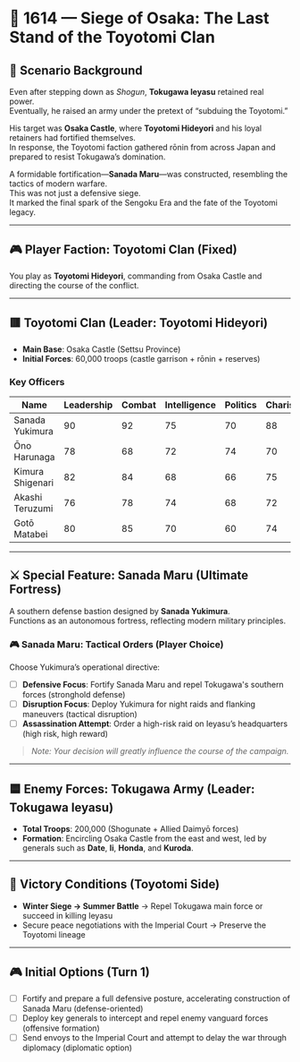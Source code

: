 # 🏯 1614 — Siege of Osaka: The Last Stand of the Toyotomi Clan

## 📘 Scenario Background

Even after stepping down as *Shogun*, **Tokugawa Ieyasu** retained real power.  
Eventually, he raised an army under the pretext of “subduing the Toyotomi.”

His target was **Osaka Castle**, where **Toyotomi Hideyori** and his loyal retainers had fortified themselves.  
In response, the Toyotomi faction gathered rōnin from across Japan and prepared to resist Tokugawa’s domination.

A formidable fortification—**Sanada Maru**—was constructed, resembling the tactics of modern warfare.  
This was not just a defensive siege.  
It marked the final spark of the Sengoku Era and the fate of the Toyotomi legacy.

---

## 🎮 Player Faction: Toyotomi Clan (Fixed)

You play as **Toyotomi Hideyori**, commanding from Osaka Castle and directing the course of the conflict.

---

## 🟥 Toyotomi Clan (Leader: Toyotomi Hideyori)

- **Main Base**: Osaka Castle (Settsu Province)  
- **Initial Forces**: 60,000 troops (castle garrison + rōnin + reserves)

### Key Officers

| Name             | Leadership | Combat | Intelligence | Politics | Charisma |
|------------------|------------|--------|--------------|----------|----------|
| Sanada Yukimura  | 90         | 92     | 75           | 70       | 88       |
| Ōno Harunaga     | 78         | 68     | 72           | 74       | 70       |
| Kimura Shigenari | 82         | 84     | 68           | 66       | 75       |
| Akashi Teruzumi  | 76         | 78     | 74           | 68       | 72       |
| Gotō Matabei     | 80         | 85     | 70           | 60       | 74       |

---

## ⚔️ Special Feature: Sanada Maru (Ultimate Fortress)

A southern defense bastion designed by **Sanada Yukimura**.  
Functions as an autonomous fortress, reflecting modern military principles.

### 🎮 Sanada Maru: Tactical Orders (Player Choice)

Choose Yukimura’s operational directive:

- [ ] **Defensive Focus**: Fortify Sanada Maru and repel Tokugawa's southern forces (stronghold defense)
- [ ] **Disruption Focus**: Deploy Yukimura for night raids and flanking maneuvers (tactical disruption)
- [ ] **Assassination Attempt**: Order a high-risk raid on Ieyasu’s headquarters (high risk, high reward)

> *Note: Your decision will greatly influence the course of the campaign.*

---

## 🟦 Enemy Forces: Tokugawa Army (Leader: Tokugawa Ieyasu)

- **Total Troops**: 200,000 (Shogunate + Allied Daimyō forces)  
- **Formation**: Encircling Osaka Castle from the east and west, led by generals such as **Date**, **Ii**, **Honda**, and **Kuroda**.

---

## 🎯 Victory Conditions (Toyotomi Side)

- **Winter Siege → Summer Battle** → Repel Tokugawa main force or succeed in killing Ieyasu  
- Secure peace negotiations with the Imperial Court → Preserve the Toyotomi lineage

---

## 🎮 Initial Options (Turn 1)

- [ ] Fortify and prepare a full defensive posture, accelerating construction of Sanada Maru (defense-oriented)
- [ ] Deploy key generals to intercept and repel enemy vanguard forces (offensive formation)
- [ ] Send envoys to the Imperial Court and attempt to delay the war through diplomacy (diplomatic option)
